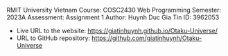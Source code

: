 RMIT University Vietnam
Course: COSC2430 Web Programming
Semester: 2023A
Assessment: Assignment 1
Author: Huynh Duc Gia Tin
ID: 3962053

- Live URL to the website: https://giatinhuynh.github.io/Otaku-Universe/
- URL to GitHub repository: https://github.com/giatinhuynh/Otaku-Universe
